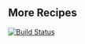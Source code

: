## More Recipes

[![Build Status](https://travis-ci.org/craftword/more-recipes-andela-project-bc26.svg?branch=master)](https://travis-ci.org/craftword/more-recipes-andela-project-bc26)